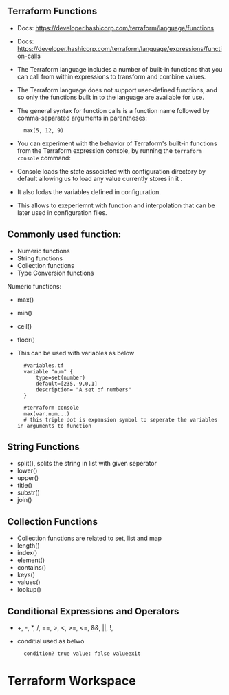 Terraform Functions
------------------
- Docs: https://developer.hashicorp.com/terraform/language/functions
- Docs: https://developer.hashicorp.com/terraform/language/expressions/function-calls
- The Terraform language includes a number of built-in functions that you can call from within expressions to transform and combine values. 
- The Terraform language does not support user-defined functions, and so only the functions built in to the language are available for use.
- The general syntax for function calls is a function name followed by comma-separated arguments in parentheses:

        max(5, 12, 9)
- You can experiment with the behavior of Terraform's built-in functions from the Terraform expression console, by running the `terraform console` command:
- Console loads the state associated with configuration directory by default allowing us to load any value currently stores in it .
- It also lodas the variables defined in configuration.
- This allows to exeperiemnt with function and interpolation that can be later used in configuration files.

Commonly used function:
----------------------
- Numeric functions
- String functions
- Collection functions
- Type Conversion functions

Numeric functions:
- max()
- min()
- ceil()
- floor()
- This can be used with variables as below
        
        #variables.tf
        variable "num" {
            type=set(number)
            default=[235,-9,0,1]
            description= "A set of numbers"
        }

        #terraform console
        max(var.num...)
        # this triple dot is expansion symbol to seperate the variables in arguments to function

String Functions
----------------
- split(), splits the string in list with given seperator
- lower()
- upper()
- title()
- substr()
- join()

Collection Functions
--------------------
- Collection functions are related to set, list and map
- length()
- index()
- element()
- contains()
- keys()
- values()
- lookup()

Conditional Expressions and Operators
-------------------------------------
- +, -, *, /, ==, >, <, >=, <=,  &&, ||, !, 
- conditial used as belwo

        condition? true value: false valueexit

Terraform Workspace
====================